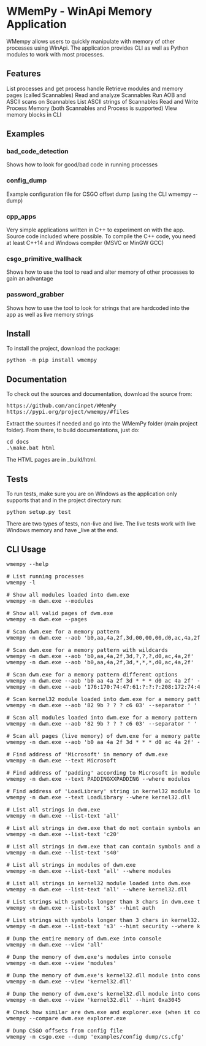 WMemPy - WinApi Memory Application
==================================
WMempy allows users to quickly manipulate with memory of other processes using WinApi. The application provides CLI as well as Python modules to work with most processes.

Features
--------
List processes and get process handle
Retrieve modules and memory pages (called Scannables)
Read and analyze Scannables
Run AOB and ASCII scans on Scannables
List ASCII strings of Scannables
Read and Write Process Memory (both Scannables and Process is supported)
View memory blocks in CLI

Examples
--------
### bad_code_detection
Shows how to look for good/bad code in running processes

### config_dump
Example configuration file for CSGO offset dump (using the CLI wmempy --dump)

### cpp_apps
Very simple applications written in C++ to experiment on with the app. Source code included where possible. To compile the C++ code, you need at least C++14 and Windows compiler (MSVC or MinGW GCC)

### csgo_primitive_wallhack
Shows how to use the tool to read and alter memory of other processes to gain an advantage

### password_grabber
Shows how to use the tool to look for strings that are hardcoded into the app as well as live memory strings

Install
-------
To install the project, download the package:

<pre>
python -m pip install wmempy
</pre>

Documentation
-------------

To check out the sources and documentation, download the source from:

<pre>
https://github.com/ancinpet/WMemPy
https://pypi.org/project/wmempy/#files
</pre>

Extract the sources if needed and go into the WMemPy folder (main project folder). From there, to build documentations, just do:

<pre>
cd docs
.\make.bat html
</pre>

The HTML pages are in _build/html.

Tests
-----

To run tests, make sure you are on Windows as the application only supports that and in the project directory run:

<pre>
python setup.py test
</pre>

There are two types of tests, non-live and live. The live tests work with live Windows memory and have _live at the end.

CLI Usage
---------
<pre>
wmempy --help

# List running processes
wmempy -l

# Show all modules loaded into dwm.exe
wmempy -n dwm.exe --modules

# Show all valid pages of dwm.exe
wmempy -n dwm.exe --pages

# Scan dwm.exe for a memory pattern
wmempy -n dwm.exe --aob 'b0,aa,4a,2f,3d,00,00,00,d0,ac,4a,2f'

# Scan dwm.exe for a memory pattern with wildcards
wmempy -n dwm.exe --aob 'b0,aa,4a,2f,3d,?,?,?,d0,ac,4a,2f'
wmempy -n dwm.exe --aob 'b0,aa,4a,2f,3d,*,*,*,d0,ac,4a,2f'

# Scan dwm.exe for a memory pattern different options
wmempy -n dwm.exe --aob 'b0 aa 4a 2f 3d * * * d0 ac 4a 2f' --separator ' '
wmempy -n dwm.exe --aob '176:170:74:47:61:?:?:?:208:172:74:47' --separator ':' --base 10

# Scan kernel32 module loaded into dwm.exe for a memory pattern
wmempy -n dwm.exe --aob '82 9b ? ? ? c6 03' --separator ' ' --where kernel32.dll

# Scan all modules loaded into dwm.exe for a memory pattern
wmempy -n dwm.exe --aob '82 9b ? ? ? c6 03' --separator ' ' --where modules

# Scan all pages (live memory) of dwm.exe for a memory pattern
wmempy -n dwm.exe --aob 'b0 aa 4a 2f 3d * * * d0 ac 4a 2f' --separator ' ' --where pages

# Find address of 'Microsoft' in memory of dwm.exe
wmempy -n dwm.exe --text Microsoft

# Find address of 'padding' according to Microsoft in modules of dwm.exe
wmempy -n dwm.exe --text PADDINGXXPADDING --where modules

# Find address of 'LoadLibrary' string in kernel32 module loaded into dwm.exe
wmempy -n dwm.exe --text LoadLibrary --where kernel32.dll

# List all strings in dwm.exe
wmempy -n dwm.exe --list-text 'all'

# List all strings in dwm.exe that do not contain symbols and are at least 20 chars long
wmempy -n dwm.exe --list-text 'c20'

# List all strings in dwm.exe that can contain symbols and are at least 40 chars long
wmempy -n dwm.exe --list-text 's40'

# List all strings in modules of dwm.exe
wmempy -n dwm.exe --list-text 'all' --where modules

# List all strings in kernel32 module loaded into dwm.exe
wmempy -n dwm.exe --list-text 'all' --where kernel32.dll

# List strings with symbols longer than 3 chars in dwm.exe that contain the word 'auth'
wmempy -n dwm.exe --list-text 's3' --hint auth

# List strings with symbols longer than 3 chars in kernel32.dll module of dwm.exe that contain the word 'security'
wmempy -n dwm.exe --list-text 's3' --hint security --where kernel32.dll

# Dump the entire memory of dwm.exe into console
wmempy -n dwm.exe --view 'all'

# Dump the memory of dwm.exe's modules into console
wmempy -n dwm.exe --view 'modules'

# Dump the memory of dwm.exe's kernel32.dll module into console
wmempy -n dwm.exe --view 'kernel32.dll'

# Dump the memory of dwm.exe's kernel32.dll module into console starting at address 0xa3045 of the module
wmempy -n dwm.exe --view 'kernel32.dll' --hint 0xa3045

# Check how similar are dwm.exe and explorer.exe (when it comes to long strings)
wmempy --compare dwm.exe explorer.exe

# Dump CSGO offsets from config file
wmempy -n csgo.exe --dump 'examples/config_dump/cs.cfg'
</pre>
